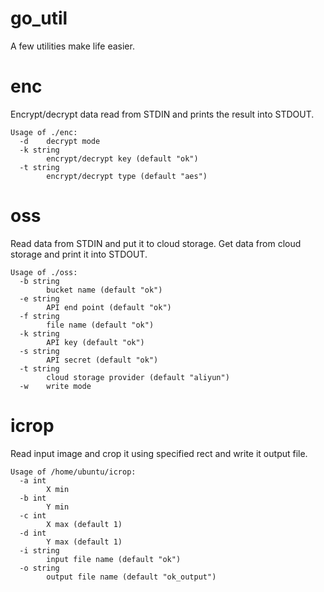 # go_util

A few utilities make life easier.

enc
=============================
Encrypt/decrypt data read from STDIN and prints the result into STDOUT.
```
Usage of ./enc:
  -d    decrypt mode
  -k string
        encrypt/decrypt key (default "ok")
  -t string
        encrypt/decrypt type (default "aes")
```

oss
============================
Read data from STDIN and put it to cloud storage.
Get data from cloud storage and print it into STDOUT.
```
Usage of ./oss:
  -b string
        bucket name (default "ok")
  -e string
        API end point (default "ok")
  -f string
        file name (default "ok")
  -k string
        API key (default "ok")
  -s string
        API secret (default "ok")
  -t string
        cloud storage provider (default "aliyun")
  -w    write mode
```

icrop
=============================
Read input image and crop it using specified rect and write it output file.
```
Usage of /home/ubuntu/icrop:
  -a int
        X min
  -b int
        Y min
  -c int
        X max (default 1)
  -d int
        Y max (default 1)
  -i string
        input file name (default "ok")
  -o string
        output file name (default "ok_output")
```
